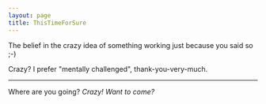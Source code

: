 ```yaml
---
layout: page
title: ThisTimeForSure
---
```


The belief in the crazy idea of something working just because you said so ;-)

Crazy? I prefer "mentally challenged", thank-you-very-much.

----

Where are you going? *Crazy! Want to come?*
